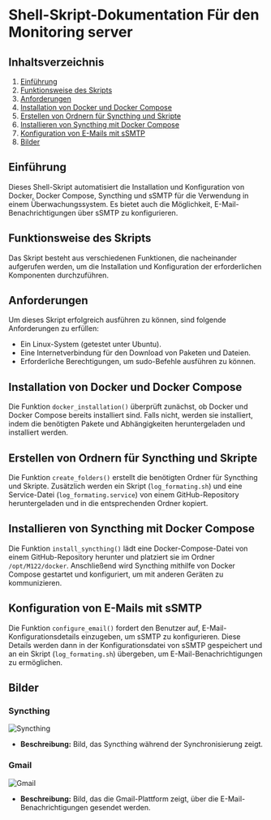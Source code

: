 # Shell-Skript-Dokumentation Für den Monitoring server

## Inhaltsverzeichnis
1. [Einführung](#einführung)
2. [Funktionsweise des Skripts](#funktionsweise-des-skripts)
3. [Anforderungen](#anforderungen)
4. [Installation von Docker und Docker Compose](#installation-von-docker-und-docker-compose)
5. [Erstellen von Ordnern für Syncthing und Skripte](#erstellen-von-ordnern-für-syncthing-und-skripte)
6. [Installieren von Syncthing mit Docker Compose](#installieren-von-syncthing-mit-docker-compose)
7. [Konfiguration von E-Mails mit sSMTP](#konfiguration-von-e-mails-mit-ssmtp)
8. [Bilder](#bilder)

## Einführung
Dieses Shell-Skript automatisiert die Installation und Konfiguration von Docker, Docker Compose, Syncthing und sSMTP für die Verwendung in einem Überwachungssystem. Es bietet auch die Möglichkeit, E-Mail-Benachrichtigungen über sSMTP zu konfigurieren.

## Funktionsweise des Skripts
Das Skript besteht aus verschiedenen Funktionen, die nacheinander aufgerufen werden, um die Installation und Konfiguration der erforderlichen Komponenten durchzuführen.

## Anforderungen
Um dieses Skript erfolgreich ausführen zu können, sind folgende Anforderungen zu erfüllen:
- Ein Linux-System (getestet unter Ubuntu).
- Eine Internetverbindung für den Download von Paketen und Dateien.
- Erforderliche Berechtigungen, um sudo-Befehle ausführen zu können.

## Installation von Docker und Docker Compose
Die Funktion `docker_installation()` überprüft zunächst, ob Docker und Docker Compose bereits installiert sind. Falls nicht, werden sie installiert, indem die benötigten Pakete und Abhängigkeiten heruntergeladen und installiert werden.

## Erstellen von Ordnern für Syncthing und Skripte
Die Funktion `create_folders()` erstellt die benötigten Ordner für Syncthing und Skripte. Zusätzlich werden ein Skript (`log_formating.sh`) und eine Service-Datei (`log_formating.service`) von einem GitHub-Repository heruntergeladen und in die entsprechenden Ordner kopiert.

## Installieren von Syncthing mit Docker Compose
Die Funktion `install_syncthing()` lädt eine Docker-Compose-Datei von einem GitHub-Repository herunter und platziert sie im Ordner `/opt/M122/docker`. Anschließend wird Syncthing mithilfe von Docker Compose gestartet und konfiguriert, um mit anderen Geräten zu kommunizieren.

## Konfiguration von E-Mails mit sSMTP
Die Funktion `configure_email()` fordert den Benutzer auf, E-Mail-Konfigurationsdetails einzugeben, um sSMTP zu konfigurieren. Diese Details werden dann in der Konfigurationsdatei von sSMTP gespeichert und an ein Skript (`log_formating.sh`) übergeben, um E-Mail-Benachrichtigungen zu ermöglichen.

## Bilder
### Syncthing
![Syncthing](https://upload.wikimedia.org/wikipedia/commons/thumb/a/a2/SyncthingLogoHorizontal.svg/2560px-SyncthingLogoHorizontal.svg.png)
- **Beschreibung:** Bild, das Syncthing während der Synchronisierung zeigt.

### Gmail
![Gmail](![Gmail_Logo_24px](https://github.com/Zubcal/m122/assets/127558095/32c7f32c-66ce-44fc-84bf-f2f073bb4690)
)
- **Beschreibung:** Bild, das die Gmail-Plattform zeigt, über die E-Mail-Benachrichtigungen gesendet werden.

